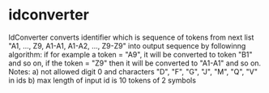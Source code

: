 idconverter
===========

IdConverter converts identifier which is sequence of tokens from next list
"A1, ..., Z9, A1-A1, A1-A2, ..., Z9-Z9" into output sequence
by followinng algorithm: if for example a token = "A9", it will be
converted to token "B1" and so on, if the token = "Z9" then it
will be converted to "A1-A1" and so on.
Notes:
a) not allowed digit 0 and characters "D", "F", "G", "J", "M", "Q", "V" in ids
b) max length of input id is 10 tokens of 2 symbols
